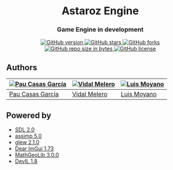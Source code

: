 <h1 align="center">Astaroz Engine</h1>
<h3 align="center">Game Engine in development</h3>
<p align="center">
  <a href="https://github.com/tacos-upc/Astaroz-Engine/releases">
    <img alt="GitHub version" src="https://img.shields.io/github/v/release/tacos-upc/Astaroz-Engine?include_prereleases">
  </a>
  <a href="https://github.com/tacos-upc/Astaroz-Engine/stargazers/">
    <img alt="GitHub stars" src="https://img.shields.io/github/stars/tacos-upc/Astaroz-Engine.svg">
  </a>
  <a href="https://github.com/tacos-upc/Astaroz-Engine/network/">
    <img alt="GitHub forks" src="https://img.shields.io/github/forks/tacos-upc/Astaroz-Engine.svg">
  </a>
  <a href="https://github.com/tacos-upc/Astaroz-Engine/">
    <img alt="GitHub repo size in bytes" src="https://img.shields.io/github/repo-size/tacos-upc/Astaroz-Engine/Astaroz-Engine.svg">
  </a>
  <a href="https://github.com/tacos-upc/Astaroz-Engine/blob/master/LICENSE">
    <img alt="GitHub license" src="https://img.shields.io/github/license/tacos-upc/Astaroz-Engine/Astaroz-Engine.svg">
  </a>
</p>

## Authors
| [![Pau Casas García](https://github.com/Pacasasgar.png?size=100)]( https://github.com/Pacasasgar) | [![Vidal Melero](https://github.com/vidalmelero.png?size=100)](https://github.com/vidalmelero) | [![Luis Moyano](https://github.com/luismoyano.png?size=100)](https://github.com/luismoyano) |
| ---- | ---- | ---- |
| [Pau Casas García](https://github.com/Pacasasgar) | [Vidal Melero](https://github.com/vidalmelero) | [Luis Moyano](https://github.com/luismoyano)

## Powered by

* [SDL 2.0](https://www.libsdl.org/)
* [assimp 5.0](https://github.com/assimp/assimp/)
* [glew 2.1.0](http://glew.sourceforge.net/)
* [Dear ImGui 1.73](https://github.com/ocornut/imgui/)
* [MathGeoLib 3.0.0](https://github.com/juj/MathGeoLib/)
* [DevIL 1.8](http://openil.sourceforge.net/)
